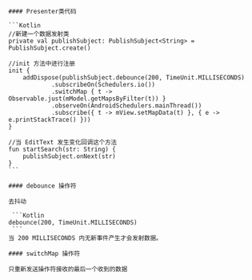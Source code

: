     

    #### Presenter类代码
    
    ```Kotlin
    //新建一个数据发射类
    private val publishSubject: PublishSubject<String> = PublishSubject.create()

    //init 方法中进行注册
    init {
        addDispose(publishSubject.debounce(200, TimeUnit.MILLISECONDS)
                .subscribeOn(Schedulers.io())
                .switchMap { t -> Observable.just(mModel.getMapsByFilter(t)) }
                .observeOn(AndroidSchedulers.mainThread())
                .subscribe({ t -> mView.setMapData(t) }, { e -> e.printStackTrace() }))
    }
    
    //当 EditText 发生变化回调这个方法
    fun startSearch(str: String) {
        publishSubject.onNext(str)
    }
    ```
    
    #### debounce 操作符
    
    去抖动 
    
     ```Kotlin
    debounce(200, TimeUnit.MILLISECONDS)
     ```
    当 200 MILLISECONDS 内无新事件产生才会发射数据。
    
    #### switchMap 操作符
    
    只重新发送操作符接收的最后一个收到的数据
    
    
    
    
    
    
